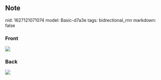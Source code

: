 ## Note
nid: 1627121071074
model: Basic-d7a3e
tags: bidrectional_rnn
markdown: false

### Front
<img src="paste-b7ada7dfa590b07a9e29f48df7ed8bdcbd333c46.jpg">

### Back
<img src="paste-d14c370559795b8c92c0e38e0c64a01b2efc85ab.jpg">
